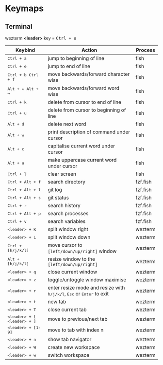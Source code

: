 # Keymaps

## Terminal

wezterm **\<leader\>** key = <kbd>Ctrl + a</kbd>

| Keybind                                               | Action                                                                                           | Process  |
| ----------------------------------------------------- | ------------------------------------------------------------------------------------------------ | -------- |
| <kbd>Ctrl + a </kbd>                                  | jump to beginning of line                                                                        | fish     |
| <kbd>Ctrl + e </kbd>                                  | jump to end of line                                                                              | fish     |
| <kbd>Ctrl + b </kbd> <kbd>Ctrl + f </kbd>             | move backwards/forward character wise                                                            | fish     |
| <kbd>Alt + ← </kbd> <kbd>Alt + → </kbd>               | move backwards/forward word wise                                                                 | fish     |
| <kbd>Ctrl + k </kbd>                                  | delete from cursor to end of line                                                                | fish     |
| <kbd>Ctrl + u </kbd>                                  | delete from cursor to beginning of line                                                          | fish     |
| <kbd>Alt + d </kbd>                                   | delete next word                                                                                 | fish     |
| <kbd>Alt + w </kbd>                                   | print description of command under cursor                                                        | fish     |
| <kbd>Alt + c </kbd>                                   | capitalise current word under cursor                                                             | fish     |
| <kbd>Alt + u </kbd>                                   | make uppercase current word under cursor                                                         | fish     |
| <kbd>Ctrl + l </kbd>                                  | clear screen                                                                                     | fish     |
| <kbd>Ctrl + Alt + f </kbd>                            | search directory                                                                                 | fzf.fish |
| <kbd>Ctrl + Alt + l </kbd>                            | git log                                                                                          | fzf.fish |
| <kbd>Ctrl + Alt + s </kbd>                            | git status                                                                                       | fzf.fish |
| <kbd>Ctrl + r </kbd>                                  | search history                                                                                   | fzf.fish |
| <kbd>Ctrl + Alt + p </kbd>                            | search processes                                                                                 | fzf.fish |
| <kbd>Ctrl + v </kbd>                                  | search variables                                                                                 | fzf.fish |
| <kbd>\<leader\> + K </kbd>                            | split window right                                                                               | wezterm  |
| <kbd>\<leader\> + L </kbd>                            | split window down                                                                                | wezterm  |
| <kbd>Ctrl + [h/j/k/l] </kbd>                          | move cursor to `[left/down/up/right]` window                                                     | wezterm  |
| <kbd>Alt + [h/j/k/l] </kbd>                           | resize window to the `[left/down/up/right]`                                                      | wezterm  |
| <kbd>\<leader\> + q </kbd>                            | close current window                                                                             | wezterm  |
| <kbd>\<leader\> + z </kbd>                            | toggle/untoggle window maximise                                                                  | wezterm  |
| <kbd>\<leader\> + r </kbd>                            | enter resize mode and resize with <kbd>h/j/k/l</kbd>, <kbd>Esc</kbd> or <kbd>Enter</kbd> to exit | wezterm  |
| <kbd>\<leader\> + t </kbd>                            | new tab                                                                                          | wezterm  |
| <kbd>\<leader\> + T </kbd>                            | close current tab                                                                                | wezterm  |
| <kbd>\<leader\> + [ </kbd> <kbd>\<leader\> + ] </kbd> | move to previous/next tab                                                                        | wezterm  |
| <kbd>\<leader\> + [1-9] </kbd>                        | move to tab with index n                                                                         | wezterm  |
| <kbd>\<leader\> + n </kbd>                            | show tab navigator                                                                               | wezterm  |
| <kbd>\<leader\> + W </kbd>                            | create new workspace                                                                             | wezterm  |
| <kbd>\<leader\> + w </kbd>                            | switch workspace                                                                                 | wezterm  |
